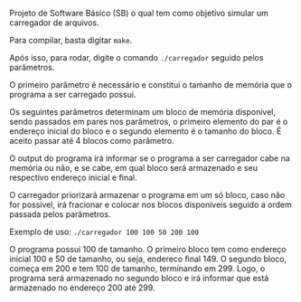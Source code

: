 Projeto de Software Básico (SB) o qual tem como objetivo simular um carregador de arquivos.

Para compilar, basta digitar `make`.

Após isso, para rodar, digite o comando `./carregador` seguido pelos parâmetros.

O primeiro parâmetro é necessário e constitui o tamanho de memória que o programa a ser carregado possui.

Os seguintes parâmetros determinam um bloco de memória disponível, sendo passados em pares nos parâmetros,
o primeiro elemento do par é o endereço inicial do bloco e o segundo elemento é o tamanho do bloco.
É aceito passar até 4 blocos como parâmetro.

O output do programa irá informar se o programa a ser carregador cabe na memória ou não,
e se cabe, em qual bloco será armazenado e seu respectivo endereço inicial e final.

O carregador priorizará armazenar o programa em um só bloco, caso não for possível,
irá fracionar e colocar nos blocos disponíveis seguido a ordem passada pelos parâmetros.

Exemplo de uso:
`./carregador 100 100 50 200 100`

O programa possui 100 de tamanho.
O primeiro bloco tem como endereço inicial 100 e 50 de tamanho, ou seja, endereco final 149.
O segundo bloco, começa em 200 e tem 100 de tamanho, terminando em 299.
Logo, o programa será armazenado no segundo bloco e irá informar que está armazenado no endereço 200 até 299.
